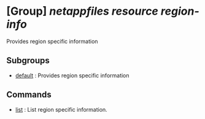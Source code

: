 # [Group] _netappfiles resource region-info_

Provides region specific information

## Subgroups

- [default](/Commands/netappfiles/resource/region-info/default/readme.md)
: Provides region specific information

## Commands

- [list](/Commands/netappfiles/resource/region-info/_list.md)
: List region specific information.
